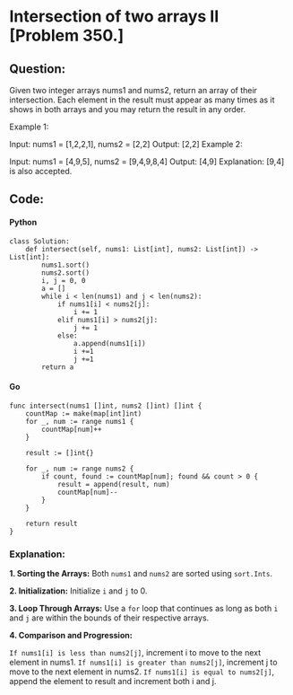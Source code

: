# Intersection of two arrays II [Problem 350.]


## Question:

Given two integer arrays nums1 and nums2, return an array of their intersection. Each element in the result must appear as many times as it shows in both arrays and you may return the result in any order.


Example 1:

Input: nums1 = [1,2,2,1], nums2 = [2,2]
Output: [2,2]
Example 2:

Input: nums1 = [4,9,5], nums2 = [9,4,9,8,4]
Output: [4,9]
Explanation: [9,4] is also accepted.

## Code:

#### Python
```
class Solution:
    def intersect(self, nums1: List[int], nums2: List[int]) -> List[int]:
        nums1.sort()
        nums2.sort()
        i, j = 0, 0
        a = []
        while i < len(nums1) and j < len(nums2):
            if nums1[i] < nums2[j]:
                i += 1
            elif nums1[i] > nums2[j]:
                j += 1
            else:
                a.append(nums1[i])
                i +=1
                j +=1
        return a

```
#### Go
```
func intersect(nums1 []int, nums2 []int) []int {
    countMap := make(map[int]int)
    for _, num := range nums1 {
        countMap[num]++
    }
    
    result := []int{}
    
    for _, num := range nums2 {
        if count, found := countMap[num]; found && count > 0 {
            result = append(result, num)
            countMap[num]-- 
        }
    }

    return result
}

```

### Explanation:

**1. Sorting the Arrays:** Both `nums1` and `nums2` are sorted using `sort.Ints`.

**2. Initialization:** Initialize `i` and `j` to 0.

**3. Loop Through Arrays:** Use a `for` loop that continues as long as both `i` and `j` are within the bounds of their respective arrays.

**4. Comparison and Progression:**

`If nums1[i] is less than nums2[j]`, increment i to move to the next element in nums1.
`If nums1[i] is greater than nums2[j]`, increment j to move to the next element in nums2.
`If nums1[i] is equal to nums2[j]`, append the element to result and increment both i and j.